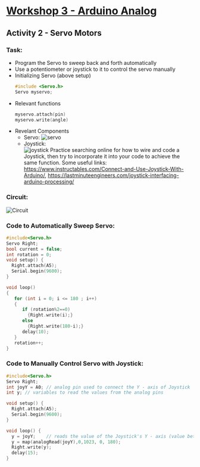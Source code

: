 # [Workshop 3 - Arduino Analog](https://bmesbuildteamucla.github.io/workshops/workshop-3--arduino-analog)

## Activity 2 - Servo Motors

### Task:
* Program the Servo to sweep back and forth automatically
* Use a potentiometer or joystick to it to control the servo manually
* Initializing Servo (above setup)
  ```c++
  #include <Servo.h>
  Servo myservo;
  ```
* Relevant functions
  ```c++
  myservo.attach(pin)
  myservo.write(angle)
  ```
* Revelant Components
  - Servo:
  ![servo](https://github.com/bmesbuildteamucla/bmesbuildteamucla.github.io/assets/134753006/26b289cf-f71f-4741-aeb1-097a82c9a46c)
  - Joystick:<br>
  ![joystick](https://github.com/bmesbuildteamucla/bmesbuildteamucla.github.io/assets/134753006/4e8bd64d-5d6d-433a-b8ff-780cd6b8e361)
  Practice searching online for how to wire and code a Joystick, then try to incorporate it into your code to achieve the same function.
  Some useful links: https://www.instructables.com/Connect-and-Use-Joystick-With-Arduino/, https://lastminuteengineers.com/joystick-interfacing-arduino-processing/

### Circuit: 
![Circuit](https://bmesbuildteamucla.github.io/workshops/workshop-3--arduino-analog/activity-2--servo-motor/W3A2_Circuit.JPG)

### Code to Automatically Sweep Servo:
```c++
#include<Servo.h>
Servo Right;
bool current = false;
int rotation = 0;
void setup() {
  Right.attach(A5);
  Serial.begin(9600);
}

void loop()
{
   for (int i = 0; i <= 180 ; i++)
   {
      if (rotation%2==0)
        {Right.write(i);}
      else
        {Right.write(180-i);}
      delay(10);
   }
   rotation++;
}
```

### Code to Manually Control Servo with Joystick:
```c++
#include<Servo.h>
Servo Right;
int joyY = A0; // analog pin used to connect the Y - axis of Joystick
int y; // variables to read the values from the analog pins

void setup() {
  Right.attach(A5);
  Serial.begin(9600);
}

void loop() {
  y = joyY;    // reads the value of the Joystick's Y - axis (value between 0 and 1023)
  y = map(analogRead(joyY),0,1023, 0, 180);
  Right.write(y);
  delay(15);
}
```
